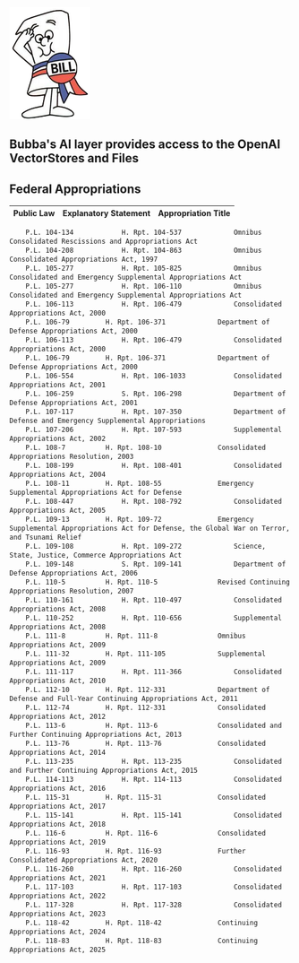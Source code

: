![](https://github.com/is-leeroy-jenkins/Bubba/blob/master/Resources/Assets/GitHubImages/Appropriation.png)
## Bubba's AI layer provides access to the OpenAI VectorStores and Files

## Federal Appropriations

|               Public Law                 |           Explanatory Statement       |	  	Appropriation Title			    |	    
| ---------------------------------------- | --------------------------------------|--------------------------------------------------------|
		P.L. 104-134			H. Rpt. 104-537				Omnibus Consolidated Rescissions and Appropriations Act
		P.L. 104-208			H. Rpt. 104-863 			Omnibus Consolidated Appropriations Act, 1997
		P.L. 105-277			H. Rpt. 105-825				Omnibus Consolidated and Emergency Supplemental Appropriations Act
		P.L. 105-277			H. Rpt. 106-110 			Omnibus Consolidated and Emergency Supplemental Appropriations Act
		P.L. 106-113			H. Rpt. 106-479 			Consolidated Appropriations Act, 2000
		P.L. 106-79			H. Rpt. 106-371				Department of Defense Appropriations Act, 2000
		P.L. 106-113			H. Rpt. 106-479				Consolidated Appropriations Act, 2000
		P.L. 106-79			H. Rpt. 106-371				Department of Defense Appropriations Act, 2000
		P.L. 106-554			H. Rpt. 106-1033			Consolidated Appropriations Act, 2001
		P.L. 106-259			S. Rpt. 106-298				Department of Defense Appropriations Act, 2001
		P.L. 107-117			H. Rpt. 107-350				Department of Defense and Emergency Supplemental Appropriations
		P.L. 107-206			H. Rpt. 107-593				Supplemental Appropriations Act, 2002
		P.L. 108-7			H. Rpt. 108-10				Consolidated Appropriations Resolution, 2003
		P.L. 108-199			H. Rpt. 108-401				Consolidated Appropriations Act, 2004
		P.L. 108-11			H. Rpt. 108-55				Emergency Supplemental Appropriations Act for Defense
		P.L. 108-447			H. Rpt. 108-792				Consolidated Appropriations Act, 2005
		P.L. 109-13			H. Rpt. 109-72				Emergency Supplemental Appropriations Act for Defense, the Global War on Terror, and Tsunami Relief
		P.L. 109-108			H. Rpt. 109-272				Science, State, Justice, Commerce Appropriations Act
		P.L. 109-148			S. Rpt. 109-141				Department of Defense Appropriations Act, 2006
		P.L. 110-5			H. Rpt. 110-5				Revised Continuing Appropriations Resolution, 2007
		P.L. 110-161			H. Rpt. 110-497				Consolidated Appropriations Act, 2008
		P.L. 110-252			H. Rpt. 110-656				Supplemental Appropriations Act, 2008
		P.L. 111-8			H. Rpt. 111-8				Omnibus Appropriations Act, 2009
		P.L. 111-32			H. Rpt. 111-105				Supplemental Appropriations Act, 2009
		P.L. 111-117			H. Rpt. 111-366				Consolidated Appropriations Act, 2010
		P.L. 112-10			H. Rpt. 112-331				Department of Defense and Full-Year Continuing Appropriations Act, 2011
		P.L. 112-74			H. Rpt. 112-331				Consolidated Appropriations Act, 2012
		P.L. 113-6			H. Rpt. 113-6				Consolidated and Further Continuing Appropriations Act, 2013
		P.L. 113-76			H. Rpt. 113-76				Consolidated Appropriations Act, 2014
		P.L. 113-235			H. Rpt. 113-235				Consolidated and Further Continuing Appropriations Act, 2015
		P.L. 114-113			H. Rpt. 114-113				Consolidated Appropriations Act, 2016
		P.L. 115-31			H. Rpt. 115-31				Consolidated Appropriations Act, 2017
		P.L. 115-141			H. Rpt. 115-141				Consolidated Appropriations Act, 2018
		P.L. 116-6			H. Rpt. 116-6				Consolidated Appropriations Act, 2019
		P.L. 116-93			H. Rpt. 116-93				Further Consolidated Appropriations Act, 2020
		P.L. 116-260			H. Rpt. 116-260				Consolidated Appropriations Act, 2021
		P.L. 117-103			H. Rpt. 117-103				Consolidated Appropriations Act, 2022
		P.L. 117-328			H. Rpt. 117-328				Consolidated Appropriations Act, 2023
		P.L. 118-42			H. Rpt. 118-42				Continuing Appropriations Act, 2024
		P.L. 118-83			H. Rpt. 118-83				Continuing Appropriations Act, 2025
